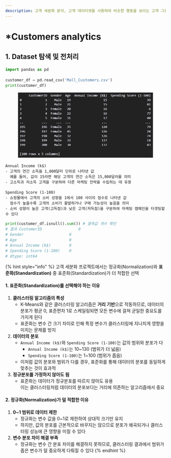 ```yaml
---
description: 고객 세분화 분석, 고객 데이터셋을 사용하여 비슷한 행동을 보이는 고객 그룹을 식별
---
```


# \*Customers analytics

## 1. Dataset 탐색 및 전처리

```python
import pandas as pd

customer_df = pd.read_csv('Mall_Customers.csv')
print(customer_df)
```

<figure><img src="../../../../.gitbook/assets/image.png" alt=""><figcaption></figcaption></figure>

```
Annual Income (k$)
- 고객의 연간 소득을 1,000달러 단위로 나타낸 값
  예를 들어, 값이 15라면 해당 고객의 연간 소득은 15,000달러를 의미
- 고소득과 저소득 고객을 구분하여 다른 마케팅 전략을 수립하는 데 유용

Spending Score (1-100)
- 쇼핑몰에서 고객의 소비 성향을 1에서 100 사이의 점수로 나타낸 값
  점수가 높을수록 고객의 소비가 활발하거나 구매 가능성이 높음을 의미
- 소비 성향이 높은 고객(고득점)과 낮은 고객(저득점)을 구분하여 마케팅 캠페인을 타겟팅할 수 있다
```

```python
print(customer_df.isnull().sum()) # 결측값 개수 확인
# 결과 CustomerID                0
# Gender                    0
# Age                       0
# Annual Income (k$)        0
# Spending Score (1-100)    0
# dtype: int64 
```

{% hint style="info" %}
고객 세분화 프로젝트에서는 정규화(Normalization)와 **표준화(Standardization)** 중 표준화(Standardization)가 더 적합한 선택



#### **1. 표준화(Standardization)를 선택해야 하는 이유**

1. **클러스터링 알고리즘의 특성**
   * K-Means와 같은 클러스터링 알고리즘은 **거리 기반**으로 작동하므로, 데이터의 분포가 평균 0, 표준편차 1로 스케일링되면 모든 변수에 걸쳐 균일한 중요도를 가지게 된다
   * 표준화는 변수 간 크기 차이로 인해 특정 변수가 클러스터링에 지나치게 영향을 미치는 문제를 방지
2. **데이터의 분포**
   * `Annual Income (k$)`와 `Spending Score (1-100)`는 값의 범위와 분포가 다
     * `Annual Income (k$)`는 10\~130 (범위가 더 넓음)
     * `Spending Score (1-100)`는 1\~100 (범위가 좁음)
   * 이처럼 값의 분포와 범위가 다를 경우, 표준화를 통해 데이터의 분포를 동일하게 맞추는 것이 효과적
3. **정규분포를 가정하지 않아도 됨**
   * 표준화는 데이터가 정규분포를 따르지 않아도 유용\
     이는 클러스터링처럼 데이터의 분포보다는 거리에 의존하는 알고리즘에서 중요





#### **2. 정규화(Normalization)가 덜 적합한 이유**

1. **0\~1 범위로 데이터 제한**
   * 정규화는 변수 값을 0\~1로 제한하여 상대적 크기만 유지
   * 하지만, 값의 분포를 근본적으로 바꾸지는 않으므로 분포가 왜곡되거나 클러스터링 성능에 큰 영향을 미칠 수 있다
2. **변수 분포 차이 해결 부족**
   * 정규화는 변수 간 분포 차이를 해결하지 못하므로, 클러스터링 결과에서 범위가 좁은 변수가 덜 중요하게 다뤄질 수 있다
{% endhint %}

















